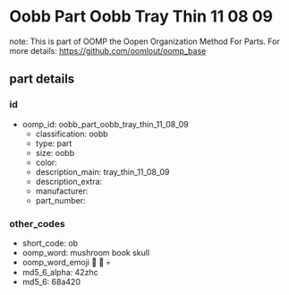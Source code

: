 # Oobb Part Oobb Tray Thin 11 08 09  

note: This is part of OOMP the Oopen Organization Method For Parts. For more details: https://github.com/oomlout/oomp_base

##  part details





### id
* oomp_id: oobb_part_oobb_tray_thin_11_08_09
  * classification: oobb
  * type: part
  * size: oobb
  * color: 
  * description_main: tray_thin_11_08_09
  * description_extra: 
  * manufacturer: 
  * part_number: 

### other_codes
* short_code: ob
* oomp_word: mushroom book skull
* oomp_word_emoji :mushroom: :book: :skull:
* md5_6_alpha: 42zhc
* md5_6: 68a420